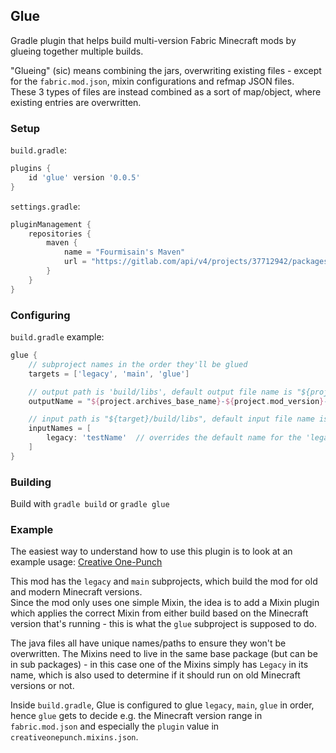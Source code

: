 ## Glue

Gradle plugin that helps build multi-version Fabric Minecraft mods by glueing together multiple builds.

"Glueing" (sic) means combining the jars, overwriting existing files - except for the `fabric.mod.json`, mixin configurations and refmap JSON files.  
These 3 types of files are instead combined as a sort of map/object, where existing entries are overwritten.

### Setup

`build.gradle`:

```groovy
plugins {
    id 'glue' version '0.0.5'
}
```

`settings.gradle`:
```groovy
pluginManagement {
    repositories {
        maven {
            name = "Fourmisain's Maven"
            url = "https://gitlab.com/api/v4/projects/37712942/packages/maven"
        }
    }
}
```

### Configuring

`build.gradle` example:
```groovy
glue {
    // subproject names in the order they'll be glued
    targets = ['legacy', 'main', 'glue']

    // output path is 'build/libs', default output file name is "${project.archives_base_name}-${project.mod_version}"
    outputName = "${project.archives_base_name}-${project.mod_version}-universal"

    // input path is "${target}/build/libs", default input file name is "${subproject.archives_base_name}-${subproject.mod_version}"
    inputNames = [
        legacy: 'testName'  // overrides the default name for the 'legacy' target
    ]
}
```

### Building

Build with `gradle build` or `gradle glue`

### Example

The easiest way to understand how to use this plugin is to look at an example usage: [Creative One-Punch](https://github.com/Fourmisain/CreativeOnePunch)

This mod has the `legacy` and `main` subprojects, which build the mod for old and modern Minecraft versions.  
Since the mod only uses one simple Mixin, the idea is to add a Mixin plugin which applies the correct Mixin from either build based on the Minecraft version that's running - this is what the `glue` subproject is supposed to do.

The java files all have unique names/paths to ensure they won't be overwritten. The Mixins need to live in the same base package (but can be in sub packages) - in this case one of the Mixins simply has `Legacy` in its name,  which is also used to determine if it should run on old Minecraft versions or not.

Inside `build.gradle`, Glue is configured to glue `legacy`, `main`, `glue` in order, hence `glue` gets to decide e.g. the Minecraft version range in `fabric.mod.json` and especially the `plugin` value in `creativeonepunch.mixins.json`.